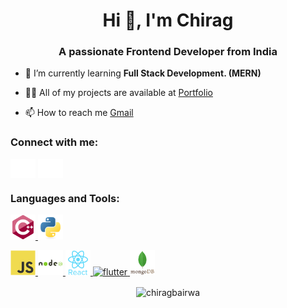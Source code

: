 <h1 align="center">Hi 👋, I'm Chirag</h1>
<h3 align="center">A passionate Frontend Developer from India</h3>

- 🌱 I’m currently learning **Full Stack Development. (MERN)**

- 👨‍💻 All of my projects are available at [Portfolio](https://chiragbairwa.github.io)

- 📫 How to reach me [Gmail](mailto:chiragbairwa2k18@gmail.com)

<h3 align="left">Connect with me:</h3>
<p align="left">
<a href="https://linkedin.com/in/chiragbairwa" target="blank"><img align="center" src="https://raw.githubusercontent.com/chiragbairwa/chiragbairwa.github.io/main/src/images/linkedin.svg" alt="chiragbairwa" height="30" width="40" /></a>
<a href="https://instagram.com/x.chirag_x" target="blank"><img align="center" src="https://raw.githubusercontent.com/chiragbairwa/chiragbairwa.github.io/main/src/images/instagram.svg" alt="x.chirag_x" height="30" width="40" /></a>


<h3 align="left">Languages and Tools:</h3>
<p align="left"><a href="https://www.w3schools.com/cpp/" target="_blank"> <img src="https://raw.githubusercontent.com/devicons/devicon/master/icons/cplusplus/cplusplus-original.svg" alt="cplusplus" width="40" height="40"/> </a> <a href="https://www.python.org" target="_blank"> <img src="https://raw.githubusercontent.com/devicons/devicon/master/icons/python/python-original.svg" alt="python" width="40" height="40"/> </a>

<a href="https://developer.mozilla.org/en-US/docs/Web/JavaScript" target="_blank"> <img src="https://raw.githubusercontent.com/devicons/devicon/master/icons/javascript/javascript-original.svg" alt="javascript" width="40" height="40"/> </a>
  <a href="https://nodejs.org" target="_blank"> <img src="https://raw.githubusercontent.com/devicons/devicon/master/icons/nodejs/nodejs-original-wordmark.svg" alt="nodejs" width="40" height="40"/> </a><a href="https://reactjs.org/" target="_blank"> <img src="https://raw.githubusercontent.com/devicons/devicon/master/icons/react/react-original-wordmark.svg" alt="react" width="40" height="40"/> </a>
  <a href="https://flutter.dev" target="_blank"> <img src="https://www.vectorlogo.zone/logos/flutterio/flutterio-icon.svg" alt="flutter" width="40" height="40"/> </a> <a href="https://www.mongodb.com/" target="_blank"> <img src="https://raw.githubusercontent.com/devicons/devicon/master/icons/mongodb/mongodb-original-wordmark.svg" alt="mongodb" width="40" height="40"/> </a>
</p>
<p align="center"><img align="center" src="https://github-readme-streak-stats.herokuapp.com/?user=chiragbairwa&" alt="chiragbairwa" /></p>
